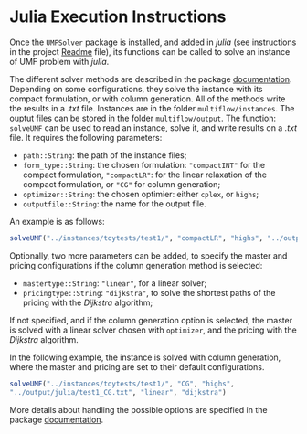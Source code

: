 
# Julia Execution Instructions

Once the `UMFSolver` package is installed, and added in *julia* (see instructions in the project [Readme](../README.md) file), its functions can be called to solve an instance of UMF problem with *julia*.

The different solver methods are described in the package [documentation](docs/src/index.md). Depending on some configurations, they solve the instance with its compact formulation, or with column generation. All of the methods write the results in a *.txt* file.
Instances are in the folder `multiflow/instances`.
The ouptut files can be stored in the folder `multiflow/output`.
The function:
`solveUMF`
can be used to read an instance, solve it, and write results on a *.txt* file.
It requires the following parameters:

- `path::String`: the path of the instance files;
- `form_type::String`: the chosen formulation: `"compactINT"` for the compact formulation, `"compactLR"`: for the linear relaxation of the compact formulation, or `"CG"` for column generation;
- `optimizer::String`: the chosen optimier: either `cplex`, or `highs`;
- `outputfile::String`: the name for the output file.

An example is as follows:

```julia
solveUMF("../instances/toytests/test1/", "compactLR", "highs", "../output/julia/test1.txt")
```

Optionally, two more parameters can be added, to specify the master and pricing configurations if the column generation method is selected:

- `mastertype::String`: `"linear"`, for a linear solver;
- `pricingtype::String`: `"dijkstra"`, to solve the shortest paths of the pricing with the *Dijkstra* algorithm;

If not specified, and if the column generation option is selected, the master is solved with a linear solver chosen with `optimizer`, and the pricing with the *Dijkstra* algorithm.

In the following example, the instance is solved with column generation, where the master and pricing are set to their default configurations.

```julia
solveUMF("../instances/toytests/test1/", "CG", "highs", 
"../output/julia/test1_CG.txt", "linear", "dijkstra")
```

More details about handling the possible options are specified in the package [documentation](docs/src/index.md).
